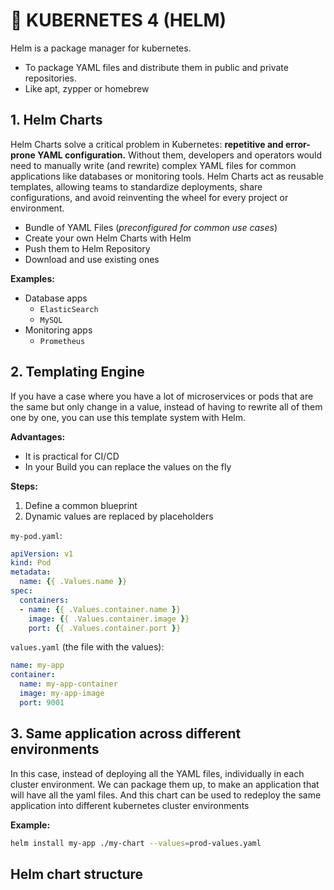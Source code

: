 <!-- https://www.youtube.com/watch?v=-ykwb1d0DXU -->

# 🚢 KUBERNETES 4 (HELM)
Helm is a package manager for kubernetes.
- To package YAML files and distribute them in public and private repositories.
- Like apt, zypper or homebrew

## 1. Helm Charts
Helm Charts solve a critical problem in Kubernetes: **repetitive and error-prone YAML configuration.** Without them, developers and operators would need to manually write (and rewrite) complex YAML files for common applications like databases or monitoring tools. Helm Charts act as reusable templates, allowing teams to standardize deployments, share configurations, and avoid reinventing the wheel for every project or environment.

- Bundle of YAML Files (*preconfigured for common use cases*)
- Create your own Helm Charts with Helm
- Push them to Helm Repository
- Download and use existing ones

**Examples:**
- Database apps
  - `ElasticSearch`
  - `MySQL`
- Monitoring apps
  - `Prometheus`

## 2. Templating Engine
If you have a case where you have a lot of microservices or pods that are the same but only change in a value, instead of having to rewrite all of them one by one, you can use this template system with Helm.


**Advantages:**
- It is practical for CI/CD
- In your Build you can replace the values on the fly

**Steps:**
1. Define a common blueprint
2. Dynamic values are replaced by placeholders

`my-pod.yaml`:
```yaml
apiVersion: v1
kind: Pod
metadata:
  name: {{ .Values.name }}
spec:
  containers:
  - name: {{ .Values.container.name }}
    image: {{ .Values.container.image }}
    port: {{ .Values.container.port }}
```

`values.yaml` (the file with the values):
```yaml
name: my-app
container:
  name: my-app-container
  image: my-app-image
  port: 9001
```

## 3. Same application across different environments

In this case, instead of deploying all the YAML files, individually in each cluster environment. We can package them up, to make an application that will have all the yaml files. And this chart can be used to redeploy the same application into different kubernetes cluster environments

**Example:**
```sh
helm install my-app ./my-chart --values=prod-values.yaml  
```

## Helm chart structure
